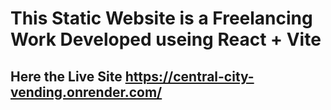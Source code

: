 
# This Static Website is a Freelancing Work Developed useing React + Vite 
## Here the Live Site https://central-city-vending.onrender.com/

